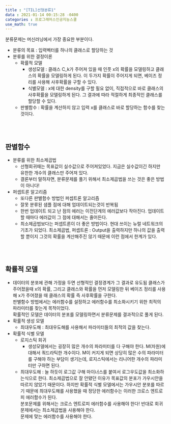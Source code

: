 ```yaml
---
title : "[TIL]선형분류1"
data : 2021-01-14 00:15:28 -0400
categories : 프로그래머스인공지능스쿨
use_math: true
---
```

분류문제는 머신러닝에서 가장 중요한 부분이다.  
- 분류의 목표 : 입력벡터를 하나의 클래스로 할당하는 것
- 분류를 위한 결정이론
    - 확률적 모델 
        - 생성모델 : 클래스 C_k가 주어져 있을 때 인풋 x의 확률을 모델링하고 클래스의 확률을 모델링하게 된다. 이 두가지 확률이 주어지게 되면, 베이즈 정리를 사용해 사후확률을 구할 수 있다.
        - 식별모델 : x에 대한 density를 구할 필요 없이, 직접적으로 바로 클래스의 사후확률을 모델링하게 된다. 그 결과에 따라 적절하게 최종적인 클래스를 할당할 수 있다.
    - 판별함수 : 확률을 계산하지 않고 입력 x를 클래스로 바로 할당하는 함수를 찾는 것이다.
<br>
<br>

## 판별함수
- 분류를 위한 최소제곱법 
    - 선형회귀때는 목표값이 실수값으로 주어져있었다. 지금은 실수값이긴 하지만 유한한 개수의 클래스만 주어져 있다. 
    - 결론부터 말하자면, 분류문제를 풀기 위해서 최소제곱법을 쓰는 것은 좋은 방법이 아니다!
- 퍼셉트론 알고리즘
    - 또다른 판별함수 방법인 퍼셉트론 알고리즘
    - 잘못 분류된 샘플 점에 대해 업데이트되는것이 반복됨
    - 한번 업데이트 되고 난 점의 에러는 이전단계의 에러값보다 작아진다. 업데이트 할 때마다 에러값이 그 점에 대해서는 줄어든다.
    - 최소제곱법보다는 퍼셉트론이 더 좋은 방법이다. 현대 쓰이는 뉴럴 네트워크의 기초가 되었다. 
최소제곱법, 퍼셉트론 : Output을 출력하지만 하나의 값을 출력할 뿐이지 그것의 확률을 계산해주진 않기 때문에 이런 점에서 한계가 있다. 
<br>
<br>

## 확률적 모델
- 데이터의 분포에 관해 가정을 두면 선형적인 결정경계가 그 결과로 유도됨
클래스가 주어졌을때 x의 확률, 그리고 클래스와 확률을 먼저 모델링한 뒤 베이즈 정리를 사용해 x가 주어졌을 때 클래스의 확률 즉 사후확률을 구한다.  
판별함수 방법에서는 에러함수를 설정하고 에러함수를 최소화시키기 위한 최적의 파라미터를 찾는게 목적이었다.  
확률적인 모델은 데이터의 분포를 모델링하면서 분류문제를 결과적으로 풀게 된다.  
- 확률적 생성 모델
    - 최대우도해 : 최대우도해를 사용해서 파라미터들의 최적의 값을 찾는다.
- 확률적 식별 모델
    - 로지스틱 회귀
        - 생성모델에서는 굉장히 많은 개수의 파라미터를 다 구해야 한다. M(차원)에 대해서 쿼드라틱한 개수이다. M이 커지게 되면 상당히 많은 수의 파라미터를 구해야 하는 부담이 생기는데, 로지스틱에서는 리니어한 개수의 파라미터만 구하면 된다.
    - 최대우도해 : 늘 하듯이 로그값 구해 마이너스를 붙여서 로그우도값을 최소화하는식으로 한다.
최소제곱법으로 잘 안됐던 이유가 목표값의 분포가 가우시안을 따르지 않았기 때문이다. 하지만 확률적 식별 모델에서는 가우시안 분포를 따르기 때문에 최대우도해를 사용했을 때 정당한 에러함수는 이러한 크로스 엔트로피 에러함수가 된다.  
분포문제를 위해서는 크로스 엔트로피 에러함수를 사용해야 한다! 반대로 회귀문제에서는 최소제곱법을 사용해야 한다.  
문제에 맞는 에러함수를 사용해야 한다.  